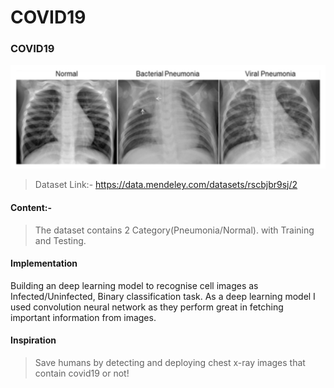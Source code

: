 # COVID19
### COVID19

<p align="center">
  <img src="image/jZqpV51.png" />
</p>

> Dataset Link:- https://data.mendeley.com/datasets/rscbjbr9sj/2
 #### Content:-
  >The dataset contains 2 Category(Pneumonia/Normal). with Training and Testing.
#### Implementation
  Building an deep learning model to recognise cell images as Infected/Uninfected, Binary classification task. As a deep learning model I used convolution neural network as they perform great in fetching important information from images.
#### Inspiration
>Save humans by detecting and deploying chest x-ray images that contain covid19 or not!
